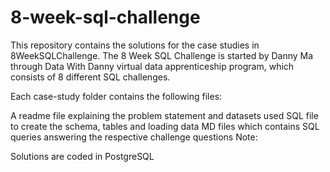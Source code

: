 # 8-week-sql-challenge




This repository contains the solutions for the case studies in 8WeekSQLChallenge. The 8 Week SQL Challenge is started by Danny Ma through Data With Danny virtual data apprenticeship program, which consists of 8 different SQL challenges.

Each case-study folder contains the following files:

A readme file explaining the problem statement and datasets used
SQL file to create the schema, tables and loading data
MD files which contains SQL queries answering the respective challenge questions
Note:

Solutions are coded in PostgreSQL
